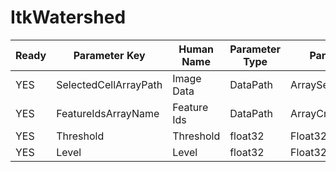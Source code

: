 # ItkWatershed #

| Ready | Parameter Key | Human Name | Parameter Type | Parameter Class |
|-------|---------------|------------|-----------------|----------------|
| YES | SelectedCellArrayPath | Image Data | DataPath | ArraySelectionParameter |
| YES | FeatureIdsArrayName | Feature Ids | DataPath | ArrayCreationParameter |
| YES | Threshold | Threshold | float32 | Float32Parameter |
| YES | Level | Level | float32 | Float32Parameter |
